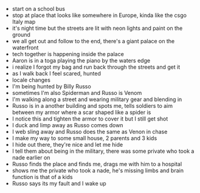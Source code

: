 - start on a school bus
- stop at place that looks like somewhere in Europe, kinda like the csgo Italy map
- it's night time but the streets are lit with neon lights and paint on the ground
- we all get out and follow to the end, there's a giant palace on the waterfront
- tech together is happening inside the palace
- Aaron is in a toga playing the piano by the waters edge
- i realize I forgot my bag and run back through the streets and get it
- as I walk back I feel scared, hunted
- locale changes
- I'm being hunted by Billy Russo
- sometimes I'm also Spiderman and Russo is Venom
- I'm walking along a street and wearing military gear and blending in
- Russo is in a another building and spots me, tells soldiers to aim between my armor where a scar shaped like a spider is
- I notice this and tighten the armor to cover it but I still get shot
- I duck and limp away as Russo comes down
- I web sling away and Russo does the same as Venon in chase
- I make my way to some small house, 2 parents and 3 kids
- I hide out there, they're nice and let me hide
- I tell them about being in the military, there was some private who took a nade earlier on
- Russo finds the place and finds me, drags me with him to a hospital
- shows me the private who took a nade, he's missing limbs and brain function is that of a kids
- Russo says its my fault and I wake up
